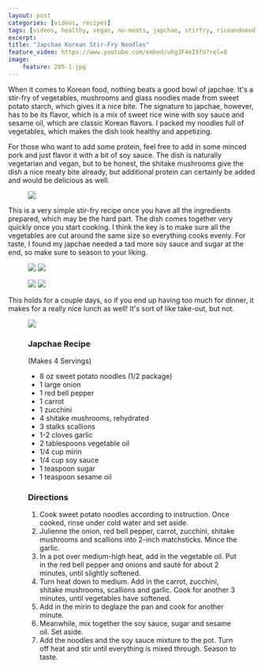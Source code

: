 ```yaml
---
layout: post
categories: [videos, recipes]
tags: [videos, healthy, vegan, no-meats, japchae, stirfry, riceandnoodles, korean]
excerpt: 
title: "Japchae Korean Stir-Fry Noodles" 
feature_video: https://www.youtube.com/embed/uhgJF4eI5fU?rel=0
image:   
    feature: 205-1.jpg
---
```


When it comes to Korean food, nothing beats a good bowl of japchae.  It's  a stir-fry of vegetables, mushrooms and glass noodles made from sweet potato starch, which gives it a nice bite.  The signature to japchae, however, has to be its flavor, which is a mix of sweet rice wine with soy sauce and sesame oil, which are classic Korean flavors.  I packed my noodles full of vegetables, which makes the dish look healthy and appetizing.  

For those who want to add some protein, feel free to add in some minced pork and just flavor it with a bit of soy sauce.  The dish is naturally vegetarian and vegan, but to be honest, the shitake mushrooms give the dish a nice meaty bite already, but additional protein can certainly be added and would be delicious as well.
<figure>
    <img src="/images/205-5.jpg">
</figure>

This is a very simple stir-fry recipe once you have all the ingredients prepared, which may be the hard part.  The dish comes together very quickly once you start cooking.  I think the key is to make sure all the vegetables are cut around the same size so everything cooks evenly. For taste, I found my japchae needed a tad more soy sauce and sugar at the end, so make sure to season to your liking.

<figure class="half">
<img src="/images/205-4.jpg">
    <img src="/images/205-6.jpg">
</figure>


<figure class="half">
 <img src="/images/205-8.jpg">
<img src="/images/205-9.jpg">
</figure>

This holds for a couple days, so if you end up having too much for dinner, it makes for a really nice lunch as well!  It's sort of like take-out, but not.
<figure>
    <img src="/images/205-10.jpg">
</figure>
<figure class="ingredients" markdown="1">

### Japchae Recipe

(Makes 4 Servings)

- 8 oz sweet potato noodles (1/2 package)
- 1 large onion
- 1 red bell pepper
- 1 carrot
- 1 zucchini
- 4 shitake mushrooms, rehydrated
- 3 stalks scallions
- 1-2 cloves garlic
- 2 tablespoons vegetable oil
- 1/4 cup mirin
- 1/4 cup soy sauce
- 1 teaspoon sugar
- 1 teaspoon sesame oil
 

</figure>
<figure class="directions" markdown="1">

### Directions

1. Cook sweet potato noodles according to instruction.  Once cooked, rinse under cold water and set aside.
2. Julienne the onion, red bell pepper, carrot, zucchini, shitake mushrooms and scallions into 2-inch matchsticks. Mince the garlic.
3. In a pot over medium-high heat, add in the vegetable oil.  Put in the red bell pepper and onions and sauté for about 2 minutes, until slightly softened. 
4. Turn heat down to medium.  Add in the carrot, zucchini, shitake mushrooms, scallions and garlic.  Cook for another 3 minutes, until vegetables have softened.
5. Add in the mirin to deglaze the pan and cook for another minute.
6. Meanwhile, mix together the soy sauce, sugar and sesame oil.  Set aside.
7. Add the noodles and the soy sauce mixture to the pot.  Turn off heat and stir until everything is mixed through.  Season to taste.

</figure>
